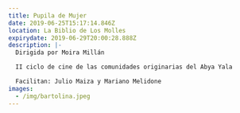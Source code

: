```yaml
---
title: Pupila de Mujer
date: 2019-06-25T15:17:14.846Z
location: La Biblio de Los Molles
expirydate: 2019-06-29T20:00:28.888Z
description: |-
  Dirigida por Moira Millán

  II ciclo de cine de las comunidades originarias del Abya Yala

  Facilitan: Julio Maiza y Mariano Melidone
images:
  - /img/bartolina.jpeg
---
```


